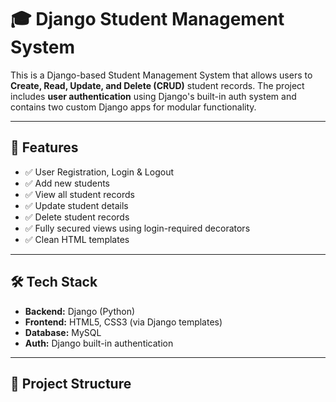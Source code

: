# 🎓 Django Student Management System

This is a Django-based Student Management System that allows users to **Create, Read, Update, and Delete (CRUD)** student records. The project includes **user authentication** using Django's built-in auth system and contains two custom Django apps for modular functionality.

---

## 🚀 Features

- ✅ User Registration, Login & Logout
- ✅ Add new students
- ✅ View all student records
- ✅ Update student details
- ✅ Delete student records
- ✅ Fully secured views using login-required decorators
- ✅ Clean HTML templates

---

## 🛠️ Tech Stack

- **Backend:** Django (Python)
- **Frontend:** HTML5, CSS3 (via Django templates)
- **Database:** MySQL
- **Auth:** Django built-in authentication

---

## 📁 Project Structure

